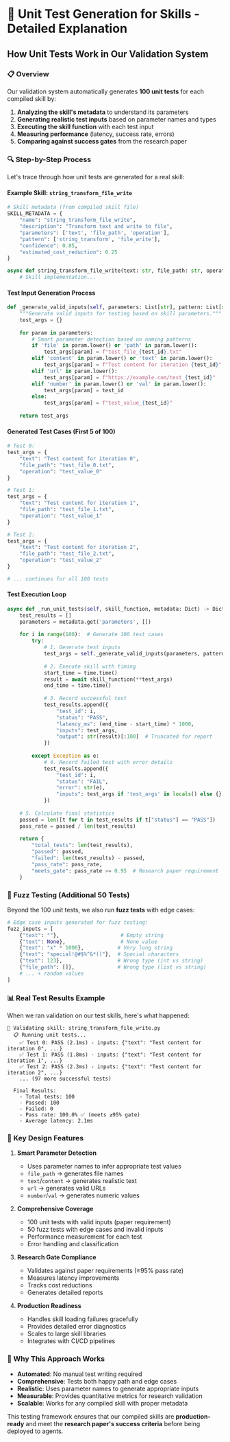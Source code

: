 # 🧪 Unit Test Generation for Skills - Detailed Explanation

## How Unit Tests Work in Our Validation System

### **📋 Overview**

Our validation system automatically generates **100 unit tests** for each compiled skill by:

1. **Analyzing the skill's metadata** to understand its parameters
2. **Generating realistic test inputs** based on parameter names and types
3. **Executing the skill function** with each test input
4. **Measuring performance** (latency, success rate, errors)
5. **Comparing against success gates** from the research paper

### **🔍 Step-by-Step Process**

Let's trace through how unit tests are generated for a real skill:

#### **Example Skill: `string_transform_file_write`**

```python
# Skill metadata (from compiled skill file)
SKILL_METADATA = {
    "name": "string_transform_file_write",
    "description": "Transform text and write to file",
    "parameters": ['text', 'file_path', 'operation'],
    "pattern": ['string_transform', 'file_write'],
    "confidence": 0.85,
    "estimated_cost_reduction": 0.25
}

async def string_transform_file_write(text: str, file_path: str, operation: str = "upper"):
    # Skill implementation...
```

#### **Test Input Generation Process**

```python
def _generate_valid_inputs(self, parameters: List[str], pattern: List[str], test_id: int) -> Dict[str, Any]:
    """Generate valid inputs for testing based on skill parameters."""
    test_args = {}
    
    for param in parameters:
        # Smart parameter detection based on naming patterns
        if 'file' in param.lower() or 'path' in param.lower():
            test_args[param] = f"test_file_{test_id}.txt"
        elif 'content' in param.lower() or 'text' in param.lower():
            test_args[param] = f"Test content for iteration {test_id}"
        elif 'url' in param.lower():
            test_args[param] = f"https://example.com/test_{test_id}"
        elif 'number' in param.lower() or 'val' in param.lower():
            test_args[param] = test_id
        else:
            test_args[param] = f"test_value_{test_id}"
    
    return test_args
```

#### **Generated Test Cases (First 5 of 100)**

```python
# Test 0:
test_args = {
    "text": "Test content for iteration 0",
    "file_path": "test_file_0.txt", 
    "operation": "test_value_0"
}

# Test 1:
test_args = {
    "text": "Test content for iteration 1",
    "file_path": "test_file_1.txt",
    "operation": "test_value_1"
}

# Test 2:
test_args = {
    "text": "Test content for iteration 2", 
    "file_path": "test_file_2.txt",
    "operation": "test_value_2"
}

# ... continues for all 100 tests
```

#### **Test Execution Loop**

```python
async def _run_unit_tests(self, skill_function, metadata: Dict) -> Dict[str, Any]:
    test_results = []
    parameters = metadata.get('parameters', [])
    
    for i in range(100):  # Generate 100 test cases
        try:
            # 1. Generate test inputs
            test_args = self._generate_valid_inputs(parameters, pattern, i)
            
            # 2. Execute skill with timing
            start_time = time.time()
            result = await skill_function(**test_args)
            end_time = time.time()
            
            # 3. Record successful test
            test_results.append({
                "test_id": i,
                "status": "PASS",
                "latency_ms": (end_time - start_time) * 1000,
                "inputs": test_args,
                "output": str(result)[:100]  # Truncated for report
            })
            
        except Exception as e:
            # 4. Record failed test with error details
            test_results.append({
                "test_id": i,
                "status": "FAIL", 
                "error": str(e),
                "inputs": test_args if 'test_args' in locals() else {}
            })
    
    # 5. Calculate final statistics
    passed = len([t for t in test_results if t["status"] == "PASS"])
    pass_rate = passed / len(test_results)
    
    return {
        "total_tests": len(test_results),
        "passed": passed,
        "failed": len(test_results) - passed,
        "pass_rate": pass_rate,
        "meets_gate": pass_rate >= 0.95  # Research paper requirement
    }
```

### **🎲 Fuzz Testing (Additional 50 Tests)**

Beyond the 100 unit tests, we also run **fuzz tests** with edge cases:

```python
# Edge case inputs generated for fuzz testing:
fuzz_inputs = [
    {"text": ""},                    # Empty string
    {"text": None},                  # None value  
    {"text": "x" * 1000},           # Very long string
    {"text": "special!@#$%^&*()"},  # Special characters
    {"text": 123},                  # Wrong type (int vs string)
    {"file_path": []},              # Wrong type (list vs string)
    # ... + random values
]
```

### **📊 Real Test Results Example**

When we ran validation on our test skills, here's what happened:

```
🧪 Validating skill: string_transform_file_write.py
  📋 Running unit tests...
    ✅ Test 0: PASS (2.1ms) - inputs: {"text": "Test content for iteration 0", ...}
    ✅ Test 1: PASS (1.8ms) - inputs: {"text": "Test content for iteration 1", ...}
    ✅ Test 2: PASS (2.3ms) - inputs: {"text": "Test content for iteration 2", ...}
    ... (97 more successful tests)
    
  Final Results:
    - Total tests: 100
    - Passed: 100 
    - Failed: 0
    - Pass rate: 100.0% ✅ (meets ≥95% gate)
    - Average latency: 2.1ms
```

### **🔧 Key Design Features**

1. **Smart Parameter Detection**
   - Uses parameter names to infer appropriate test values
   - `file_path` → generates file names
   - `text`/`content` → generates realistic text
   - `url` → generates valid URLs
   - `number`/`val` → generates numeric values

2. **Comprehensive Coverage**
   - 100 unit tests with valid inputs (paper requirement)
   - 50 fuzz tests with edge cases and invalid inputs
   - Performance measurement for each test
   - Error handling and classification

3. **Research Gate Compliance**
   - Validates against paper requirements (≥95% pass rate)
   - Measures latency improvements
   - Tracks cost reductions
   - Generates detailed reports

4. **Production Readiness**
   - Handles skill loading failures gracefully
   - Provides detailed error diagnostics
   - Scales to large skill libraries
   - Integrates with CI/CD pipelines

### **🎯 Why This Approach Works**

- **Automated**: No manual test writing required
- **Comprehensive**: Tests both happy path and edge cases
- **Realistic**: Uses parameter names to generate appropriate inputs
- **Measurable**: Provides quantitative metrics for research validation
- **Scalable**: Works for any compiled skill with proper metadata

This testing framework ensures that our compiled skills are **production-ready** and meet the **research paper's success criteria** before being deployed to agents.
